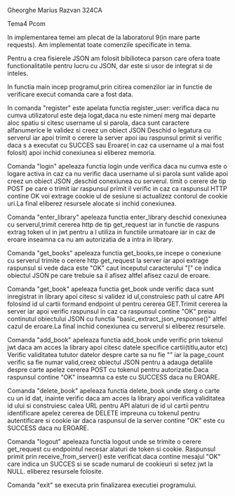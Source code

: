 Gheorghe Marius Razvan 324CA

Tema4 Pcom


In implementarea temei am plecat de la laboratorul 9(in mare parte requests).
Am implementat toate comenzile specificate in tema.

Pentru a crea fisierele JSON am folosit bibilioteca parson
care ofera toate functionalitatile pentru lucru cu JSON,
dar este si usor de integrat si de inteles.


In functia main incep programul,prin citirea comenzilor iar in functie 
de verificare execut comanda care a fost data.

In comanda "register" este apelata functia register_user:
verifica daca nu cumva utilizatorul este deja logat,daca nu este nimeni
merg mai departe aloc spatiu si citesc username ul si parola,
daca sunt caractere alfanumerice le validez si creez un obiect JSON
Deschid o legatura cu serverul iar apoi trimit o cerere la server apoi
iau raspunsul primit si verific daca s a executat cu SUCCES sau Eroare(
in caz ca username ul a mai fost folosit) apoi inchid conexiunea si 
eliberez memoria.

Comanda "login" apeleaza functia login unde verifica daca nu cumva
este o logare activa in caz ca nu verific daca username ul si parola
sunt valide apoi creez un obiect JSON ,deschid conexiunea cu serverul.
timit o cerere de tip POST pe care o trimit iar raspunsul primit
il verific in caz ca raspunsul HTTP contine OK voi extrage cookie ul de sesiune
si actualizez contorul de cookie uri.La final eliberez resursele alocate si
inchid conexiunea.

Comanda "enter_library" apeleaza functia enter_library deschid conexiunea
cu serverul,trimit cererea http de tip get_request iar in functie de raspuns
extrag token ul in jwt pentru a l utiliza in functiile urmatoare iar in caz
de eroare inseamna ca nu am autorizatia de a intra in library.

Comanda "get_books" apeleaza functia get_books,se incepe o conexiune
cu serverul trimite o cerere http get_request la server iar apoi extrage
raspunsul si vede daca este "OK" caut inceputul caracterului "[" ce indica
obiectul JSON pe care trebuie sa il afisez altfel afisez cazul de eroare.

Comanda "get_book" apeleaza functia get_book unde verific daca sunt inregistrat
in library apoi citesc si validez id ul,construiesc path ul catre API folosind
id ul cartii formand endpoint ul pentru cererea GET.Trimit cererea la server
iar apoi verific raspunsul in caz ca raspunsul contine "OK" preiau
continutul obiectului JSON cu functia "basic_extract_json_response()" altfel
cazul de eroare.La final inchid conexiunea cu serverul si eliberez resursele.

Comanda "add_book" apeleaza functia add_book unde verific prin tokenul jwt
daca am acces la library apoi citesc datele specifice cartii(titlu,autor etc)
Verific validitatea tututor datelor despre carte sa nu fie "" iar la page_count
verific sa fie numar valid,creez obiectul JSON pentru a adauga detaliile despre 
carte apelez cererea POST cu tokenul pentru autorizatie.Daca raspunsul 
contine "OK" inseamna ca este cu SUCCESS daca nu EROARE.

Comanda "delete_book" apeleaza functia delete_book unde sterg o carte cu un 
id dat, inainte verific daca am acces la library apoi verifica 
validitatea id ului si construiesc calea URL pentru API alaturi de 
id ul cartii pentru identificare apelez cererea de DELETE impreuna cu 
tokenul pentru autentificare si cookie iar daca raspunsul de la server 
contine "OK" este cu SUCCESS daca nu EROARE.

Comanda "logout" apeleaza functia logout unde se trimite
o cerere get_request cu endpointul necesar alaturi de token si cookie.
Raspunsul primit prin receive_from_server() este verificat daca contine mesajul
"OK" care indica un SUCCES si se scade numarul de cookieuri si setez jwt la NULL.
eliberez resursele folosite.

Comanda "exit" se executa prin finalizarea executiei programului.

